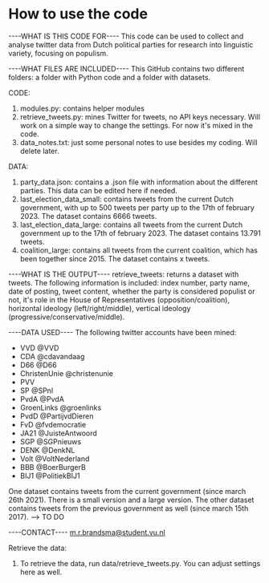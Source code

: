 # How to use the code

----WHAT IS THIS CODE FOR----
This code can be used to collect and analyse twitter data from Dutch political parties for research into linguistic variety, focusing on populism.

----WHAT FILES ARE INCLUDED----
This GitHub contains two different folders: a folder with Python code and a folder with datasets.

CODE: 
1. modules.py: contains helper modules
2. retrieve_tweets.py: mines Twitter for tweets, no API keys necessary. Will work on a simple way to change the settings. For now it's mixed in the code.
3. data_notes.txt: just some personal notes to use besides my coding. Will delete later.

DATA:
1. party_data.json: contains a .json file with information about the different parties. This data can be edited here if needed.
2. last_election_data_small: contains tweets from the current Dutch government, with up to 500 tweets per party up to the 17th of february 2023. The dataset contains 6666 tweets.
3. last_election_data_large: contains all tweets from the current Dutch government up to the 17th of february 2023. The dataset contains 13.791 tweets.
4. coalition_large: contains all tweets from the current coalition, which has been together since 2015. The dataset contains x tweets.

----WHAT IS THE OUTPUT----
retrieve_tweets: returns a dataset with tweets. The following information is included: index number, party name, date of posting, tweet content, whether the party is considered populist or not, it's role in the House of Representatives (opposition/coalition), horizontal ideology (left/right/middle), vertical ideology (progressive/conservative/middle).

----DATA USED----
The following twitter accounts have been mined: 
 - VVD              @VVD
 - CDA              @cdavandaag
 - D66              @D66
 - ChristenUnie     @christenunie
 - PVV              
 - SP               @SPnl
 - PvdA             @PvdA
 - GroenLinks       @groenlinks
 - PvdD             @PartijvdDieren
 - FvD              @fvdemocratie
 - JA21             @JuisteAntwoord
 - SGP              @SGPnieuws
 - DENK             @DenkNL
 - Volt             @VoltNederland
 - BBB              @BoerBurgerB
 - BIJ1             @PolitiekBIJ1

One dataset contains tweets from the current government (since march 26th 2021). There is a small version and a large version.
The other dataset contains tweets from the previous government as well (since march 15th 2017). --> TO DO

----CONTACT----
m.r.brandsma@student.vu.nl

Retrieve the data:
1. To retrieve the data, run data/retrieve_tweets.py. You can adjust settings here as well.
 
